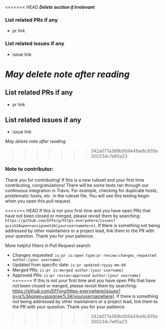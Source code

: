 <<<<<<< HEAD
***Delete section if irrelevant***

### List related PRs if any

- pr link

### List related issues if any

- issue link

***May delete note after reading***
=======
## List related PRs if any

- pr link

## List related issues if any

- issue link

*May delete note after reading*
>>>>>>> 342a077a389b0b9441be8c935e300234c7e65a23

### Note to contributor:
Thank you for contributing! If this is a new ruleset and your first time contributing, congratulations! There will be some tests ran through our continuous integration in Travis. For example, checking for duplicate hosts, problematic hosts, etc. in the ruleset file. You will see this testing begin when you open this pull request.

<<<<<<< HEAD
If this is not your first time and you have open PRs that have not been closed or merged, please revisit them by searching: `https://github.com/EFForg/https-everywhere/issues?q=is%3Aopen+assignee%3A[yourusernamehere]`. If there is something not being addressed by other maintainers or a project lead, link them to the PR with your question. Thank you for your patience.

More helpful filters in Pull Request search:
- Changes requested: 
`is:pr is:open type:pr review:changes_requested author:[your username]`
- Updated from specific date: 
`is:pr updated:>yyyy-mm-dd`
- Merged PRs: 
 `is:pr is:merged author:[your username]`
- Approved PRs: 
`is:pr review:approved author:[your username]`
=======
If this is not your first time and you have open PRs that have not been closed or merged, please revisit them by searching: https://github.com/EFForg/https-everywhere/issues?q=is%3Aopen+assignee%3A[yourusernamehere]. If there is something not being addressed by other maintainers or a project lead, link them to the PR with your question. Thank you for your patience.
>>>>>>> 342a077a389b0b9441be8c935e300234c7e65a23
